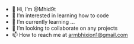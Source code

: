 - 👋 Hi, I’m @Mhid9t
- 👀 I’m interested in learning how to code
- 🌱 I’m currently learning ...
- 💞️ I’m looking to collaborate on any projects
- 📫 How to reach me at armbhixion1@gmail.com

<!---
Mhid9t/Mhid9t is a ✨ special ✨ repository because its `README.md` (this file) appears on your GitHub profile.
You can click the Preview link to take a look at your changes.
--->
